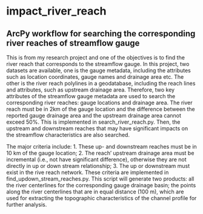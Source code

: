 # impact_river_reach

## ArcPy workflow for searching the corresponding river reaches of streamflow gauge

This is from my research project and one of the objectives is to find the river reach that corresponds to the streamflow gauge. In this project, two datasets are available, one is the gauge metadata, including the attributes such as location coordinates, gauge names and drainage area etc. The other is the river reach polylines in a geodatabase, including the reach lines and attributes, such as upstream drainage area. Therefore, two key attributes of the streamflow gauge metadata are used to search the corresponding river reaches: gauge locations and drainage area. The river reach must be in 2km of the gauge location and the difference between the reported gauge drainage area and the upstream drainage area cannot exceed 50%. This is implemented in search_river_reach.py. Then, the upstream and downstream reaches that may have significant impacts on the streamflow characteristics are also searched. 

The major criteria include: 1. These up- and downstream reaches must be in 10 km of the gauge location; 2. The reach’ upstream drainage area must be incremental (i.e., not have significant difference), otherwise they are not directly in up or down stream relationship; 3. The up or downstream must exist in the rive reach network. These criteria are implemented in find_updown_stream_reaches.py. This script will generate two products: all the river centerlines for the corresponding gauge drainage basin; the points along the river centerlines that are in equal distance (100 m), which are used for extracting the topographic characteristics of the channel profile for further analysis. 

